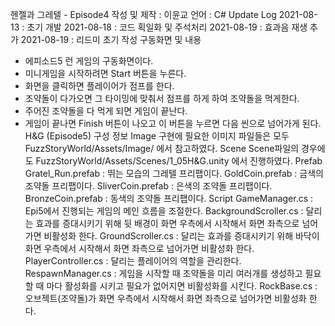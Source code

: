 헨젤과 그레텔 - Episode4
작성 및 제작 : 이윤교
언어 : C#
Update Log
2021-08-13 : 초기 개발
2021-08-18 : 코드 획일화 및 주석처리
2021-08-19 : 효과음 재생 추가
2021-08-19 : 리드미 초기 작성
구동화면 및 내용






- 에피소드5 런 게임의 구동화면이다.
- 미니게임을 시작하려면 Start 버튼을 누른다.
- 화면을 클릭하면 플레이어가 점프를 한다.
- 조약돌이 다가오면 그 타이밍에 맞춰서 점프를 하게 하여 조약돌을 먹게한다.
- 주어진 조약돌을 다 먹게 되면 게임이 끝난다.
- 게임이 끝나면 Finish 버튼이 나오고 이 버튼을 누르면 다음 씬으로 넘어가게 된다.
H&G (Episode5) 구성 정보
Image
구현에 필요한 이미지 파일들은 모두 FuzzStoryWorld/Assets/Image/ 에서 참고하였다.
Scene
Scene파일의 경우에도 FuzzStoryWorld/Assets/Scenes/1_05H&G.unity 에서 진행하였다.
Prefab
Gratel_Run.prefab : 뛰는 모습의 그레텔 프리팹이다.
GoldCoin.prefab : 금색의 조약돌 프리팹이다.
SliverCoin.prefab : 은색의 조약돌 프리팹이다.
BronzeCoin.prefab : 동색의 조약돌 프리팹이다.
Script
GameManager.cs : Epi5에서 진행되는 게임의 메인 흐름을 조절한다.
BackgroundScroller.cs : 달리는 효과를 증대시키기 위해 뒷 배경이 화면 우측에서 시작해서 화면 좌측으로 넘어가면 비활성화 한다.
GroundScroller.cs : 달리는 효과를 증대시키기 위해 바닥이 화면 우측에서 시작해서 화면 좌측으로 넘어가면 비활성화 한다.
PlayerController.cs : 달리는 플레이어의 역할을 관리한다.
RespawnManager.cs : 게임을 시작할 때 조약돌을 미리 여러개를 생성하고 필요할 때 마다 활성화를 시키고 필요가 없어지면 비활성화를 시킨다.
RockBase.cs : 오브젝트(조약돌)가 화면 우측에서 시작해서 화면 좌측으로 넘어가면 비활성화 한다.
